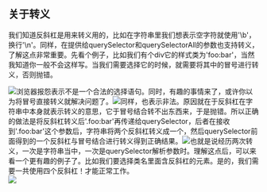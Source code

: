 ## 关于转义
我们知道反斜杠是用来转义用的，比如在字符串里我们想表示空字符就使用'\b'，换行'\n'。同样，在提供给querySelector和querySelectorAll的参数也支持转义，了解这点非常重要。先看个例子，比如我们有个div它的样式类为'foo:bar'，当然我知道你一般不会这样写。当我们需要选择它的时候，就需要将其中的冒号进行转义，否则抛错。<div class="foo:bar"></div>![](https://cdn.nlark.com/yuque/0/2022/png/26798000/1663119013270-4a375f9c-4fa4-4b3c-adc4-1d9e3ccc34ec.png#clientId=ua6107080-1350-4&from=paste&id=u298f2978&originHeight=116&originWidth=731&originalType=url&ratio=1&rotation=0&showTitle=false&status=done&style=none&taskId=u7e0dc7fb-5826-473b-9b07-26601822bbe&title=)浏览器报怨表示不是一个合法的选择语句。同时，有趣的事情来了，或许你以为将冒号直接转义就解决问题了。![](https://cdn.nlark.com/yuque/0/2022/png/26798000/1663119013402-a59bff51-429b-4608-adfc-39e09ec91aa5.png#clientId=ua6107080-1350-4&from=paste&id=u55cd7070&originHeight=152&originWidth=723&originalType=url&ratio=1&rotation=0&showTitle=false&status=done&style=none&taskId=u4e4afc2c-dace-4c13-afe1-1a028f9307c&title=)同样，也表示非法。原因就在于反斜杠在字符串中本身就表示转义的意思，它于冒号结合转不出东西来，于是抛错。所以正确的做法是将反斜杠转义后'.foo\:bar'再传递给querySelector，后者在接收到'.foo\:bar'这个参数后，字符串将两个反斜杠转义成一个，然后querySelector前面得到的一个反斜杠与冒号结合进行转义得到正确结果。![](https://cdn.nlark.com/yuque/0/2022/png/26798000/1663119013398-4a472b18-abf4-47ff-9537-df25c1065371.png#clientId=ua6107080-1350-4&from=paste&id=u03e2d54a&originHeight=174&originWidth=743&originalType=url&ratio=1&rotation=0&showTitle=false&status=done&style=none&taskId=ucef387d0-e341-4e05-a275-cecd522cf01&title=)也就是说经历两次转义，一次是字符串当中，一次是querySelector解析参数时。理解这点后，可以来看一个更有趣的例子了。比如我们要选择类名里面含反斜杠的元素。是的，我们需要一共使用四个反斜杠！才能正常工作。<div class="foo\bar"></div>![](https://cdn.nlark.com/yuque/0/2022/png/26798000/1663119013234-e250a9ef-f6c8-49c6-a3bb-9a4a64f02499.png#clientId=ua6107080-1350-4&from=paste&id=u035fe020&originHeight=209&originWidth=719&originalType=url&ratio=1&rotation=0&showTitle=false&status=done&style=none&taskId=u6c883b33-c1fd-4466-938e-43283c5ca30&title=)

